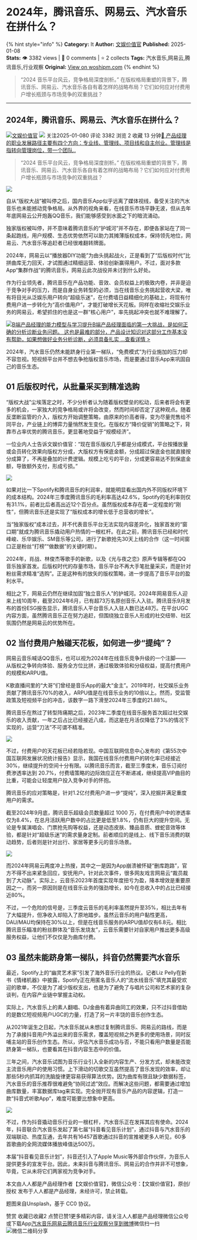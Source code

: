 # 2024年，腾讯音乐、网易云、汽水音乐在拼什么？
{% hint style="info" %}
**Category:** It
**Author:** [文娱价值官](https://www.woshipm.com/u/1449250)
**Published:** 2025-01-08  
**Stats:** 👁️ 3382 views | 💬 0 comments | ⭐ 2 collects
**Tags:** 汽水音乐,网易云,腾讯音乐,行业观察
**Original:** [View on woshipm.com](https://www.woshipm.com/it/6168315.html)
{% endhint %}
> “2024 音乐平台风云，竞争格局深度剖析。” 在版权格局重塑的背景下，腾讯音乐、网易云、汽水音乐各自有着怎样的战略布局？它们如何应对付费用户增长瓶颈与市场竞争的双重挑战？

---

## 2024年，腾讯音乐、网易云、汽水音乐在拼什么？

[![](https://image.woshipm.com/wp-files/2022/07/u21cnwuc8NzT2KrLk3mG.jpg!/both/72x72)](https://www.woshipm.com/u/1449250)[文娱价值官](https://www.woshipm.com/u/1449250) ![](https://static.woshipm.com/tag/1122_1@2x.png) 关注2025-01-080 评论 3382 浏览 2 收藏 13 分钟[🔗 产品经理的职业发展路径主要有四个方向：专业线、管理线、项目线和自主创业。管理线是指转向管理岗位，带一个团队..](https://ke.qidianla.com/courses/90pm)

> “2024 音乐平台风云，竞争格局深度剖析。” 在版权格局重塑的背景下，腾讯音乐、网易云、汽水音乐各自有着怎样的战略布局？它们如何应对付费用户增长瓶颈与市场竞争的双重挑战？

![](https://image.woshipm.com/2023/05/06/0769d9be-ec02-11ed-94e0-00163e0b5ff3.jpg)

自从“版权大战”被叫停之后，国内音乐App似乎远离了媒体视线，备受关注的汽水音乐也未能撼动竞争格局。从外界的视角来看，在线音乐市场平静无波，但从去年年底网易云公开炮轰QQ音乐，我们能够感受到水面之下的暗流涌动。

独家版权被叫停，并不意味着腾讯音乐的“护城河”并不存在，即便各家站在了同一条起跑线，用户规模、生态优势依然可以助力其摊薄版权成本，保持领先地位，网易云、汽水音乐等追赶者已经很难翻转牌面。

2024年，网易云以“播放器DIY功能”为由头挑起战火，正是看到了“后版权时代”比拼曲库无力回天，才试图通过精细运营、体验创新赢得用户。不过，面对多款App“集群作战”的腾讯音乐，网易云此次战役并未讨到什么好处。

作为行业领先者，腾讯音乐在产品功能、音效、会员权益上的极致内卷，并非是迫于竞争对手的压力，而是自身业务转型的必须，当在线音乐业务挑起营收大梁，唯有将目光从泛娱乐用户转向“超级乐迷”，在付费墙日益精细化的基础上，将现有付费用户进一步转化为“高价值用户”，才能打破增长天花板。同样在收缩社交娱乐业务的网易云，希望抓住的也是这一群“核心用户”，率先挑起冲突也就不难理解了。

[![](https://image.woshipm.com/2023/08/02/1554eea8-30e3-11ee-88e7-00163e0b5ff3.png)B端产品经理的能力模型与学习提升B端产品经理面临的第一大挑战，是如何正确的分析诊断业务问题。 这也是最难的部分，产品设计知识对这部分工作基本没有帮助，如果想做好业务分析诊断，必须具备扎实 ...查看详情 >](https://ke.qidianla.com/courses/bcpm)

2024年，汽水音乐仍然未能跻身行业第一梯队，“免费模式”为行业施加的压力却不容忽视。短视频平台并不想去争抢版权音乐市场，而是要通过音乐App来巩固自己的音乐生态。

## 01 后版权时代，从批量采买到精准选购

“版权大战”尘埃落定之时，不少分析者认为随着版权壁垒的松动，后来者将会有更多的机会，一家独大的竞争格局或许将会改变，然而时间却否定了这种观点。随着反垄断监管的介入，版权方开始调整策略，由原来的价高者得，变为尽量兜售给不同平台，产业链上的博弈力量悄然发生变化。在版权方“降价促销”的策略之下，背靠市占率优势的腾讯音乐，更显著地受益于“规模经济”。

一位业内人士告诉文娱价值官：“现在音乐版权几乎都是分成模式，平台按播放量或会员转化效果向版权方分成，大版权方有保底金额，分成超过保底金也就直接按分成算了，不再是叠加的计费逻辑。规模上吃亏的平台，分成更容易达不到保底金额，导致额外支付，形成亏损。”

![](https://image.woshipm.com/2025/01/08/8c2af7c8-cd2e-11ef-83bf-00163e09d72f.jpg)

如果对比一下Spotify和腾讯音乐的利润率，就能明显看出国内外不同版权环境下的成本结构。2024年三季度腾讯音乐的毛利率高达42.6%，Spotify的毛利率则仅有31.1%，前者比后者高出近12个百分点。虽然版权成本存在着一定程度的“刚性”，但腾讯音乐还是实现了“版权成本的增长低于总营收的增长”。

当“独家版权”成本过去，并不代表音乐平台无法实现内容差异化，独家首发的“窗口期”就成为腾讯音乐撬动用户热情的一根杠杆。在此之前，腾讯音乐已经和时代峰峻、乐华娱乐、SM音乐等公司，进行了新歌抢先30天上线的合作（这一时间窗口正是粉丝“打榜”“做数据”的关键时期）。

2024年，肖战、林俊杰等歌手的新歌，以及《光与夜之恋》原声专辑等都在QQ音乐独家首发。后版权时代的存量市场，音乐平台不再大手笔批量采买，而是针对粉丝需求精准“选购”。正是这种有的放矢的版权策略，进一步提高了音乐平台的盈利水平。

相比之下，网易云仍然在继续加固“独立音乐人”的护城河。2024年网易音乐人迎来上线10周年，截至2024年6月，已有超73万名原创音乐人入驻。腾讯音乐9月发布的首份ESG报告显示，腾讯音乐人平台音乐人入驻人数已达48万。在平台UGC内容方面，虽然腾讯音乐正在努力追赶，但围绕独立音乐人形成的社交纽带、社区氛围仍然是网易云的优势所在。

## 02 当付费用户触碰天花板，如何进一步“提纯”？

网易云音乐喊话QQ音乐，也可以视为2024年在线音乐竞争升级的一个注脚——从版权之争转向体验、服务全方位比拼，通过极致体验和分级权益，提高付费用户的规模和ARPU值。

K歌直播间里的“大哥”们曾经是音乐App的最大“金主”。2019年时，社交娱乐业务贡献了腾讯音乐70%的收入，ARPU值是在线音乐业务的10倍以上。然而，受监管政策及短视频平台的冲击，该数字一路下滑至2024年三季度的21.88%。

腾讯音乐在熬过了转型阵痛期之后，2023年二季度在线音乐服务首次超过社交娱乐的收入贡献，一年之后占比已经接近八成，而这是在月活仅降低了3%的情况下实现的，运营“刀法”不可谓不精准。

![](https://image.woshipm.com/2025/01/08/8d4a8362-cd2e-11ef-83bf-00163e09d72f.png)

不过，付费用户的天花板已经若隐若现。中国互联网信息中心发布的《第55次中国互联网发展状况统计报告》显示，我国在线音乐付费用户的转化率已经接近30%，继续提升的空间十分有限。以腾讯音乐而言，截至三季度末，音乐订阅付费渗透率达到 20.7%，付费墙策略的边际效应正在不断递减，继续提高VIP曲目的比重，可能会让轻度用户投入竞争对手的怀抱。

腾讯音乐的应对策略是，针对1.2亿付费用户进一步“提纯”，深入挖掘并满足重度用户的需求。

截至2024年9月底，腾讯音乐超级会员数量超过 1000 万，在付费用户中的渗透率仅为8.4%，在总月活跃用户数中的占比更是低至1.8%，仍有巨大的提升空间。无论是专属演唱会、门票抢先购等权益，还是动态皮肤、臻品音质、蝰蛇音效等体验，都是针对“超级乐迷”的需求量身定制。前者顺应的是线上、线下音乐消费的联动趋势，后者则是针对出行、家居等更多元的音乐场景。

![](https://image.woshipm.com/2025/01/08/8dffa2c4-cd2e-11ef-83bf-00163e09d72f.jpg)

而2024年网易云两度冲上热搜，其中之一是因为App崩溃被怀疑“删库跑路”，官方不得不出来紧急回应，安抚用户。针对此次事件，很多网友戏言网易云“裁员裁到了大动脉”。实际上，云音乐2023年首度实现年度扭亏为盈，降本增效是重要原因之一，而另一原因则是在线音乐业务的强劲增长，如今在总收入中的占比已经接近80%。

不过，一个危险的信号是，三季度云音乐的毛利率虽然提升至35%，相比去年有了大幅提升，但净收入却陷入了原地踏步。虽然云音乐的用户黏性更高，DAU/MAU均保持在30%以上，但是在线音乐服务的ARPU值却仅有6.8元。相比腾讯音乐瞄准的粉丝群体及“音乐发烧友”，云音乐需要针对自家用户推出更多高级服务权益，让他们不仅仅是为曲库付费。

## 03 虽然未能跻身第一梯队，抖音仍然需要汽水音乐

最近，Spotify上的“幽灵艺术家”引发了海外音乐行业的热议。记者Liz Pelly在新书《情绪机器》中披露，Spotify正在用匿名音乐人的“流水线音乐”填充其最受欢迎的歌单，不仅是为了减少版权支出，也是为了避免了与唱片公司和艺术家的复杂谈判，在内容产业链中掌握主动权。

实际上，汽水音乐上的素人翻唱、DJ金曲有着异曲同工的效果，只不过抖音借助的是数亿短视频用户UGC的力量，打造了另一片丰饶的音乐创作生态。

从2021年诞生之日起，汽水音乐就从未想过复制腾讯音乐、网易云的路线，而是为了承接抖音用户外溢出来的音乐需求，覆盖短视频之外更多的使用场景，同时反哺主站的音乐创作生态。所以，评估汽水音乐成功与否，不能只看用户数量是否能跻身第一梯队，也要看其在抖音内容生态中的价值。

三年之间，汽水音乐试图为音乐行业引入全新的内容生产、分发方式，却未能改变主流音乐用户的使用习惯。上下滑动的切歌交互虽然提高了音乐发现的效率，却让那些5秒内抓耳的洗脑旋律更容易获得算法优势。因为曲库有限且缺少数据标签，汽水音乐的音乐推荐很难避免“协同过滤”效应。而解决这些问题，都需要通过增加曲库数量，丰富数据库tag来实现。完全抛开现有音乐产品的内容逻辑，打造一款“抖音式听歌App”，难度可能要比想象中更高。

![](https://image.woshipm.com/2025/01/08/8ec2812c-cd2e-11ef-83bf-00163e09d72f.png)

不过，作为抖音撬动音乐行业的一根杠杆，汽水音乐正在发挥其应有使命。2024年，抖音联合汽水音乐发起了第七届“抖音看见音乐计划”，通过抖音与汽水音乐的双端联动、热度互通，去年共有16457首歌通过抖音的宣推被更多人听见，60多首歌曲的全网流媒体播放峰值达500万。

本届“抖音看见音乐计划”，抖音还引入了Apple Music等外部合作伙伴，为音乐人提供更多的宣发平台。因此，未来抖音与腾讯音乐、网易云的合作并非不可想象，毕竟，它从未将它们两家视为竞争对手。

本文由人人都是产品经理作者【文娱价值官】，微信公众号：【文娱价值官】，原创/授权 发布于人人都是产品经理，未经许可，禁止转载。

题图来自Unsplash，基于 CC0 协议。

赞赏 收藏已收藏2 点赞已赞1更多精彩内容，请关注人人都是产品经理微信公众号或下载App[汽水音乐](https://www.woshipm.com/tag/%e6%b1%bd%e6%b0%b4%e9%9f%b3%e4%b9%90)[网易云](https://www.woshipm.com/tag/%e7%bd%91%e6%98%93%e4%ba%91)[腾讯音乐](https://www.woshipm.com/tag/%e8%85%be%e8%ae%af%e9%9f%b3%e4%b9%90)[行业观察](https://www.woshipm.com/tag/%e8%a1%8c%e4%b8%9a%e8%a7%82%e5%af%9f)[分享到微博](https://service.weibo.com/share/share.php?appkey=2775287854&title=2024年，腾讯音乐、网易云、汽水音乐在拼什么？&url=https://www.woshipm.com/it/6168315.html&pic=https://image.woshipm.com/2023/05/06/0769d9be-ec02-11ed-94e0-00163e0b5ff3.jpg)微信扫一扫![微信二维码](https://api.pwmqr.com/qrcode/create/?url=https://www.woshipm.com/it/6168315.html)分享